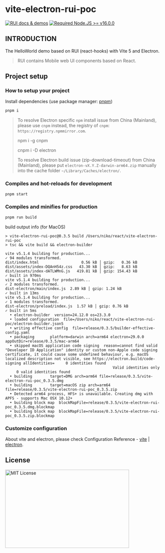 # vite-electron-rui-poc

<a href="https://nikoni.top/rui-next/" target="_blank"><img src="https://img.shields.io/static/v1?label=&message=RUI%20docs%20%26%20demos&color=3366cc" alt="RUI docs & demos" /></a> [![Required Node.JS >= v16.0.0](https://img.shields.io/static/v1?label=node&message=%3E=16.0.0&logo=node.js&color=3f893e&style=flat)](https://nodejs.org/about/releases)

## INTRODUCTION

The HelloWorld demo based on RUI (react-hooks) with Vite 5 and Electron.

> RUI contains Mobile web UI components based on React.

## Project setup

### How to setup your project

Install dependencies (use package manager: [pnpm](https://pnpm.io/))

```bash
pnpm i
```

> To resolve Electron specific `npm` install issue from China (Mainland),
> please use `cnpm` instead, the registry of `cnpm`: `https://registry.npmmirror.com`.
>
> npm i -g cnpm
>
> cnpm i -D electron
>
> To resolve Electron build issue (zip-download-timeout) from China (Mainland),
> please put `electron-vX.Y.Z-darwin-arm64.zip` manually into the cache folder `~/Library/Caches/electron/`.

### Compiles and hot-reloads for development

```bash
pnpm start
```

### Compiles and minifies for production

```bash
pnpm run build
```

build output info (for MacOS)

```
> vite-electron-rui-poc@0.3.5 build /Users/niko/react/vite-electron-rui-poc
> tsc && vite build && electron-builder

vite v5.1.4 building for production...
✓ 94 modules transformed.
dist/index.html                   0.56 kB │ gzip:   0.36 kB
dist/assets/index-DQAnH54z.css   43.30 kB │ gzip:   8.63 kB
dist/assets/index-dATLWMnG.js   419.81 kB │ gzip: 154.43 kB
✓ built in 970ms
vite v5.1.4 building for production...
✓ 2 modules transformed.
dist-electron/main/index.js  2.89 kB │ gzip: 1.24 kB
✓ built in 13ms
vite v5.1.4 building for production...
✓ 1 modules transformed.
dist-electron/preload/index.js  1.57 kB │ gzip: 0.76 kB
✓ built in 5ms
  • electron-builder  version=24.12.0 os=23.3.0
  • loaded configuration  file=/Users/niko/react/vite-electron-rui-poc/electron-builder.json5
  • writing effective config  file=release/0.3.5/builder-effective-config.yaml
  • packaging       platform=darwin arch=arm64 electron=29.0.0 appOutDir=release/0.3.5/mac-arm64
  • skipped macOS application code signing  reason=cannot find valid "Developer ID Application" identity or custom non-Apple code signing certificate, it could cause some undefined behaviour, e.g. macOS localized description not visible, see https://electron.build/code-signing allIdentities=     0 identities found
                                                Valid identities only
     0 valid identities found
  • building        target=DMG arch=arm64 file=release/0.3.5/vite-electron-rui-poc_0.3.5.dmg
  • building        target=macOS zip arch=arm64 file=release/0.3.5/vite-electron-rui-poc_0.3.5.zip
  • Detected arm64 process, HFS+ is unavailable. Creating dmg with APFS - supports Mac OSX 10.12+
  • building block map  blockMapFile=release/0.3.5/vite-electron-rui-poc_0.3.5.dmg.blockmap
  • building block map  blockMapFile=release/0.3.5/vite-electron-rui-poc_0.3.5.zip.blockmap
```

### Customize configuration

About vite and electron, please check Configuration Reference - [vite](https://vitejs.dev/config/) | [electron](https://www.electronjs.org/).

## License

<img src="https://nikoni.top/images/niko-mit-react.png" alt="MIT License" width="396" height="250"/>

